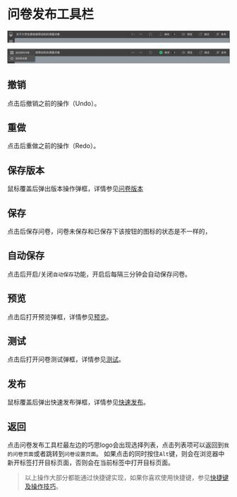 # 问卷发布工具栏

<img src='./images/navbar.png'>

## 撤销
点击后撤销之前的操作（Undo）。

## 重做
点击后重做之前的操作（Redo）。

## 保存版本
鼠标覆盖后弹出版本操作弹框，详情参见[问卷版本](../advance-topic/version.md)

## 保存
点击后保存问卷，问卷未保存和已保存下该按钮的图标的状态是不一样的，

## 自动保存
点击后开启/关闭`自动保存`功能，开启后每隔三分钟会自动保存问卷。

## 预览
点击后打开预览弹框，详情参见[预览](../preview/concept.md)。

## 测试
点击后打开问卷测试弹框，详情参见[测试](../advance-topic/debug.md)。

## 发布
鼠标覆盖后弹出快速发布弹框，详情参见[快速发布](../advance-topic/quick-publish.md)。

## 返回
点击问卷发布工具栏最左边的巧思logo会出现选择列表，点击列表项可以返回到`我的问卷页面`或者跳转到`问卷设置页面`。
如果点击的同时按住`Alt`键，则会在浏览器中新开标签打开目标页面，否则会在当前标签中打开目标页面。

> 以上操作大部分都能通过快捷键实现，如果你喜欢使用快捷键，参见[快捷键及操作技巧](../shortcut/concept.md)。

